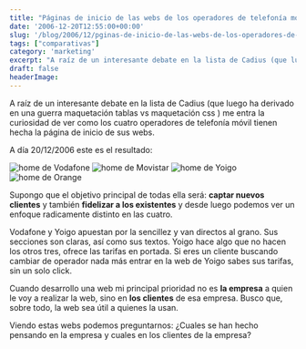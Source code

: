```yaml
---
title: "Páginas de inicio de las webs de los operadores de telefonía móvil"
date: '2006-12-20T12:55:00+00:00'
slug: '/blog/2006/12/pginas-de-inicio-de-las-webs-de-los-operadores-de-telefona-mvil'
tags: ["comparativas"]
category: 'marketing'
excerpt: "A raíz de un interesante debate en la lista de Cadius (que luego ha derivado en una guerra maquetación tablas vs maquetación css ) me entra la curiosidad de ver como los cuatro operadores de telefonía ..."
draft: false
headerImage:
---
```

A raíz de un interesante debate en la lista de Cadius (que luego ha derivado en una guerra maquetación tablas vs maquetación css ) me entra la curiosidad de ver como los cuatro operadores de telefonía móvil tienen hecha la página de inicio de sus webs.

A día 20/12/2006 este es el resultado:

 ![home de Vodafone](http://jorgegorka.files.wordpress.com/Vodafone.jpg) ![home de Movistar](http://jorgegorka.files.wordpress.com/Movistar.jpg) ![home de Yoigo](http://jorgegorka.files.wordpress.com/Yoigo.jpg) ![home de Orange](http://jorgegorka.files.wordpress.com/Orange.jpg)

Supongo que el objetivo principal de todas ella será: **captar nuevos clientes** y también **fidelizar a los existentes** y desde luego podemos ver un enfoque radicamente distinto en las cuatro.

Vodafone y Yoigo apuestan por la sencillez y van directos al grano. Sus secciones son claras, así como sus textos. Yoigo hace algo que no hacen los otros tres, ofrece las tarifas en portada. Si eres un cliente buscando cambiar de operador nada más entrar en la web de Yoigo sabes sus tarifas, sin un solo click.

Cuando desarrollo una web mi principal prioridad no es **la empresa** a quien le voy a realizar la web, sino en **los clientes** de esa empresa. Busco que, sobre todo, la web sea útil a quienes la usan.

Viendo estas webs podemos preguntarnos: ¿Cuales se han hecho pensando en la empresa y cuales en los clientes de la empresa?
